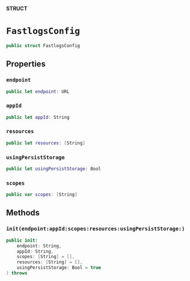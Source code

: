 **STRUCT**

# `FastlogsConfig`

```swift
public struct FastlogsConfig
```

## Properties

### `endpoint`

```swift
public let endpoint: URL
```

### `appId`

```swift
public let appId: String
```

### `resources`

```swift
public let resources: [String]
```

### `usingPersistStorage`

```swift
public let usingPersistStorage: Bool
```

### `scopes`

```swift
public var scopes: [String]
```

## Methods

### `init(endpoint:appId:scopes:resources:usingPersistStorage:)`

```swift
public init(
    endpoint: String,
    appId: String,
    scopes: [String] = [],
    resources: [String] = [],
    usingPersistStorage: Bool = true
) throws
```

